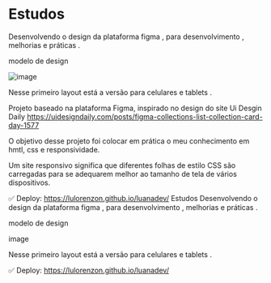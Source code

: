 # Estudos

Desenvolvendo o design da plataforma figma , para desenvolvimento , melhorias e práticas .
 
 modelo de design
 
 ![image](https://user-images.githubusercontent.com/103546259/217844342-cb5909c6-a609-4b7b-862e-84e1238ca136.png)

Nesse primeiro layout está a versão para celulares e tablets .
 

Projeto baseado na plataforma Figma, inspirado no design do site Ui Desgin Daily
https://uidesigndaily.com/posts/figma-collections-list-collection-card-day-1577



O objetivo desse projeto foi colocar em prática o meu conhecimento em hmtl, css e responsividade.



Um site responsivo significa que diferentes folhas de estilo CSS são carregadas para se adequarem melhor ao tamanho de tela de vários dispositivos. 



✅ Deploy: https://lulorenzon.github.io/luanadev/
Estudos
Desenvolvendo o design da plataforma figma , para desenvolvimento , melhorias e práticas .

modelo de design

image

Nesse primeiro layout está a versão para celulares e tablets .

✅ Deploy: https://lulorenzon.github.io/luanadev/
